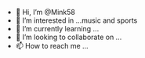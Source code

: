 - 👋 Hi, I’m @Mink58
- 👀 I’m interested in ...music and sports
- 🌱 I’m currently learning ...
- 💞️ I’m looking to collaborate on ...
- 📫 How to reach me ...

<!---
Mink58/Mink58 is a ✨ special ✨ repository because its `README.md` (this file) appears on your GitHub profile.
You can click the Preview link to take a look at your changes.
--->
